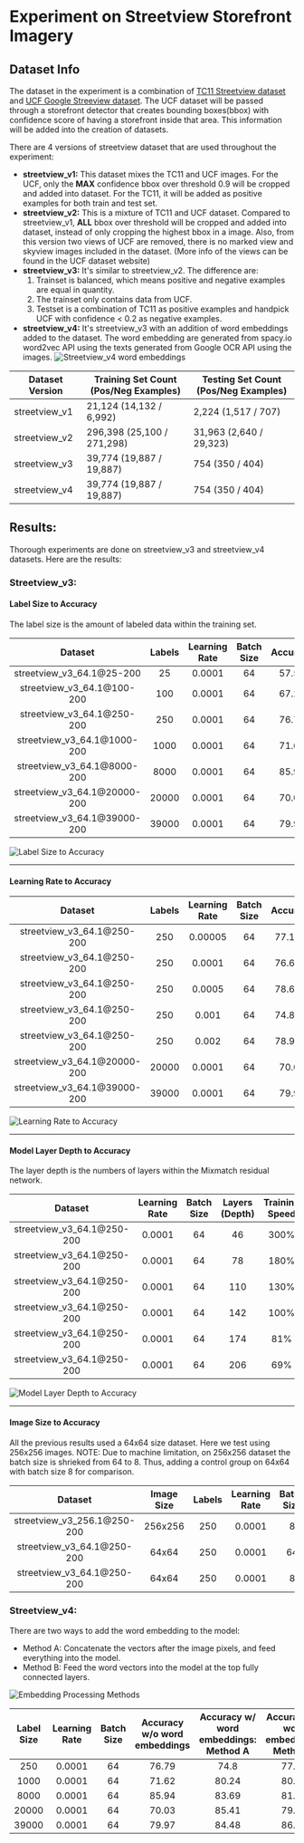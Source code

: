 # Experiment on Streetview Storefront Imagery
## Dataset Info
The dataset in the experiment is a combination of [TC11 Streetview dataset](http://www.iapr-tc11.org/mediawiki/index.php/The_Street_View_Text_Dataset)  and [UCF Google Streeview dataset](https://www.crcv.ucf.edu/data/GMCP_Geolocalization/).
The UCF dataset will be passed through a storefront detector that creates bounding boxes(bbox) with confidence score of having a storefront inside that area. This information will be added into the creation of datasets.

There are 4 versions of streetview dataset that are used throughout the experiment:
- **streetview_v1:** This dataset mixes the TC11 and UCF images. For the UCF, only the **MAX** confidence bbox over threshold 0.9 will be cropped and added into dataset. For the TC11, it will be added as positive examples for both train and test set.
- **streetview_v2:** This is a mixture of TC11 and UCF dataset. Compared to streetview_v1, **ALL** bbox over threshold will be cropped and added into dataset, instead of only cropping the highest bbox in a image. Also, from this version two views of UCF are removed, there is no marked view and skyview images included in the dataset. (More info of the views can be found in the UCF dataset website)
- **streetview_v3:** It's similar to streetview_v2. The difference are:
    1. Trainset is balanced, which means positive and negative examples are equal in quantity.
    2. The trainset only contains data from UCF.
    3. Testset is a combination of TC11 as positive examples and handpick UCF with confidence < 0.2 as negative examples.
- **streetview_v4:** It's streetview_v3 with an addition of word embeddings added to the dataset. The word embedding are generated from spacy.io word2vec API using the texts generated from Google OCR API using the images.
![Streetview_v4 word embeddings](./IMG/streetview_v4_data_processing.png?raw=true)

| Dataset Version | Training Set Count (Pos/Neg Examples) | Testing Set Count (Pos/Neg Examples) 
|-----------------|-------|-------|
| streetview_v1   | 21,124 (14,132 / 6,992)     | 2,224 (1,517 / 707) |
| streetview_v2   | 296,398 (25,100 / 271,298)  | 31,963 (2,640 / 29,323)   |
| streetview_v3   | 39,774 (19,887 / 19,887)    | 754 (350 / 404)   |
| streetview_v4   | 39,774 (19,887 / 19,887)    | 754 (350 / 404)   |

## Results:
Thorough experiments are done on streetview_v3 and streetview_v4 datasets. Here are the results:
### Streetview_v3:
#### **Label Size to Accuracy**
The label size is the amount of labeled data within the training set.

|            Dataset           | Labels | Learning Rate | Batch Size | Accuracy |
|:----------------------------:|:------:|:-------------:|:----------:|:--------:|
|   streetview_v3_64.1@25-200  |   25   |     0.0001    |     64     |   57.56  |
|  streetview_v3_64.1@100-200  |   100  |     0.0001    |     64     |   67.24  |
|  streetview_v3_64.1@250-200  |   250  |     0.0001    |     64     |   76.79  |
|  streetview_v3_64.1@1000-200 |  1000  |     0.0001    |     64     |   71.62  |
|  streetview_v3_64.1@8000-200 |  8000  |     0.0001    |     64     |   85.94  |
| streetview_v3_64.1@20000-200 |  20000 |     0.0001    |     64     |   70.03  |
| streetview_v3_64.1@39000-200 |  39000 |     0.0001    |     64     |   79.97  |

![Label Size to Accuracy](./IMG/streetview_v3_pr_curve.png?raw=true)


---
#### **Learning Rate to Accuracy**
|            Dataset           | Labels | Learning Rate | Batch Size | Accuracy |
|:----------------------------:|:------:|:-------------:|:----------:|:--------:|
|  streetview_v3_64.1@250-200  |   250  |    0.00005    |     64     |  77.19%  |
|  streetview_v3_64.1@250-200  |   250  |     0.0001    |     64     |  76.66%  |
|  streetview_v3_64.1@250-200  |   250  |     0.0005    |     64     |  78.65%  |
|  streetview_v3_64.1@250-200  |   250  |     0.001     |     64     |  74.80%  |
|  streetview_v3_64.1@250-200  |   250  |     0.002     |     64     |  78.91%  |
| streetview_v3_64.1@20000-200 |  20000 |     0.0001    |     64     |   70.03  |
| streetview_v3_64.1@39000-200 |  39000 |     0.0001    |     64     |   79.97  |

![Learning Rate to Accuracy](./IMG/streetview_v3_learning_rate_pr.png?raw=true)

---
#### **Model Layer Depth to Accuracy**
The layer depth is the numbers of layers within the Mixmatch residual network.

|           Dataset          | Learning Rate | Batch Size | Layers (Depth) | Training Speed | Accuracy |
|:--------------------------:|:-------------:|:----------:|:--------------:|:--------------:|:--------:|
| streetview_v3_64.1@250-200 |     0.0001    |     64     |       46       |      300%      |   76.62  |
| streetview_v3_64.1@250-200 |     0.0001    |     64     |       78       |      180%      |   79.44  |
| streetview_v3_64.1@250-200 |     0.0001    |     64     |       110      |      130%      |   79.84  |
| streetview_v3_64.1@250-200 |     0.0001    |     64     |       142      |      100%      |   78.65  |
| streetview_v3_64.1@250-200 |     0.0001    |     64     |       174      |       81%      |   80.37  |
| streetview_v3_64.1@250-200 |     0.0001    |     64     |       206      |       69%      |   78.38  |

![Model Layer Depth to Accuracy](./IMG/streetview_v3_depth_size_pr.png?raw=true)

---
#### **Image Size to Accuracy**
All the previous results used a 64x64 size dataset. Here we test using 256x256 images.
NOTE: Due to machine limitation, on 256x256 dataset the batch size is shrieked from 64 to 8. Thus, adding a control group on 64x64 with batch size 8 for comparison.

|           Dataset           | Image Size | Labels | Learning Rate | Batch Size | Accuracy |
|:---------------------------:|:----------:|:------:|:-------------:|:----------:|:--------:|
| streetview_v3_256.1@250-200 |   256x256  |   250  |     0.0001    |      8     |   68.17  |
|  streetview_v3_64.1@250-200 |    64x64   |   250  |     0.0001    |     64     |   76.66  |
|  streetview_v3_64.1@250-200 |    64x64   |   250  |     0.0001    |      8     |   67.77  |


### Streetview_v4:
There are two ways to add the word embedding to the model:
- Method A: Concatenate the vectors after the image pixels, and feed everything into the model.
- Method B: Feed the word vectors into the model at the top fully connected layers.

![Embedding Processing Methods](./IMG/streetview_v4_embedding.png?raw=true)

| Label Size | Learning Rate | Batch Size | Accuracy w/o word embeddings | Accuracy w/ word embeddings: Method A | Accuracy w/ word embeddings: Method B |
|:----------:|:-------------:|:----------:|:----------------------------:|:------------------------------------:|:------------------------------------:|
|     250    |     0.0001    |     64     |             76.79            |                 74.8                 |                 77.85                |
|    1000    |     0.0001    |     64     |             71.62            |                 80.24                |                 80.11                |
|    8000    |     0.0001    |     64     |             85.94            |                 83.69                |                 81.43                |
|    20000   |     0.0001    |     64     |             70.03            |                 85.41                |                 79.84                |
|    39000   |     0.0001    |     64     |             79.97            |                 84.48                |                 86.74                |